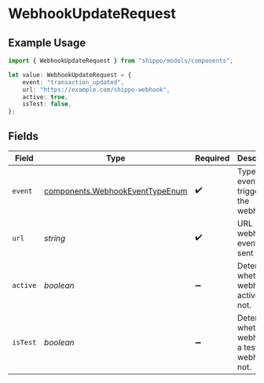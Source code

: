 # WebhookUpdateRequest

## Example Usage

```typescript
import { WebhookUpdateRequest } from "shippo/models/components";

let value: WebhookUpdateRequest = {
    event: "transaction_updated",
    url: "https://example.com/shippo-webhook",
    active: true,
    isTest: false,
};
```

## Fields

| Field                                                                              | Type                                                                               | Required                                                                           | Description                                                                        | Example                                                                            |
| ---------------------------------------------------------------------------------- | ---------------------------------------------------------------------------------- | ---------------------------------------------------------------------------------- | ---------------------------------------------------------------------------------- | ---------------------------------------------------------------------------------- |
| `event`                                                                            | [components.WebhookEventTypeEnum](../../models/components/webhookeventtypeenum.md) | :heavy_check_mark:                                                                 | Type of event that triggered the webhook.                                          |                                                                                    |
| `url`                                                                              | *string*                                                                           | :heavy_check_mark:                                                                 | URL webhook events are sent to.                                                    | https://example.com/shippo-webhook                                                 |
| `active`                                                                           | *boolean*                                                                          | :heavy_minus_sign:                                                                 | Determines whether the webhook is active or not.                                   | true                                                                               |
| `isTest`                                                                           | *boolean*                                                                          | :heavy_minus_sign:                                                                 | Determines whether the webhook is a test webhook or not.                           | false                                                                              |